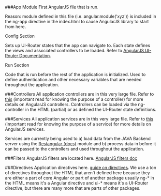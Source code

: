 ###App Module
First AngularJS file that is run.

Reason: module defined in this file (i.e. angular.module('xyz')) is included in the ng-app directive in the index.html to cause AngularJS library to start from here.

Config Section

Sets up UI-Router states that the app can navigate to. Each state defines the views and associated controllers to be loaded. Refer to [AngularJS UI-Router Documentation](http://angular-ui.github.io/ui-router/site/#/api/ui.router).

Run Section

Code that is run before the rest of the application is initialized. Used to define authentication and other necessary variables that are needed throughout the application.

###Controllers
All application controllers are in this very large file. Refer to [this](https://docs.angularjs.org/guide/controller) (important read for knowing the purpose of a controller) for more details on AngularJS controllers. Controllers can be loaded via the ng-controller in the HTML (partial) or as defined the UI-Router state definitions.

###Services
All application services are in this very large file. Refer to [this](https://docs.angularjs.org/guide/services) (important read for knowing the purpose of a service) for more details on AngularJS services.

Services are currently being used to a) load data from the JAVA Backend server using the [Restangular (docs)](https://github.com/mgonto/restangular) module and b) process data in before it can be passed to the controllers and used throughout the application.

###Filters
AngularJS filters are located here. [AngularJS filters doc](https://docs.angularjs.org/guide/filter)

###Directives
Application directives here. [guide on directives](https://docs.angularjs.org/guide/directive). We use a ton of directives throughout the HTML that aren't defined here because they are either a part of core Angular or part of another package usually ng-* in the HTML means it's a Angular directive and ui-* means it's a UI-Router directive, but there are many more that are parts of other packages.